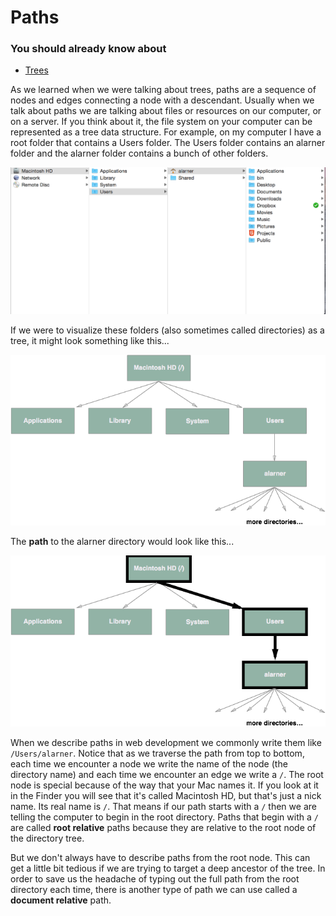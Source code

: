 # Paths

### You should already know about
* [Trees](../trees/README.md)

As we learned when we were talking about trees, paths are a sequence of nodes and edges connecting a node with a descendant. Usually when we talk about paths we are talking about files or resources on our computer, or on a server. If you think about it, the file system on your computer can be represented as a tree data structure. For example, on my computer I have a root folder that contains a Users folder. The Users folder contains an alarner folder and the alarner folder contains a bunch of other folders.

![Folder Tree](folder-tree.png)

If we were to visualize these folders (also sometimes called directories) as a tree, it might look something like this...

![Directory Tree](directory-tree.png)

The **path** to the alarner directory would look like this...

![Directory Tree Path](directory-tree-path.png)

When we describe paths in web development we commonly write them like `/Users/alarner`. Notice that as we traverse the path from top to bottom, each time we encounter a node we write the name of the node (the directory name) and each time we encounter an edge we write a `/`. The root node is special because of the way that your Mac names it. If you look at it in the Finder you will see that it's called Macintosh HD, but that's just a nick name. Its real name is `/`. That means if our path starts with a `/` then we are telling the computer to begin in the root directory. Paths that begin with a `/` are called **root relative** paths because they are relative to the root node of the directory tree.


But we don't always have to describe paths from the root node. This can get a little bit tedious if we are trying to target a deep ancestor of the tree. In order to save us the headache of typing out the full path from the root directory each time, there is another type of path we can use called a **document relative** path.